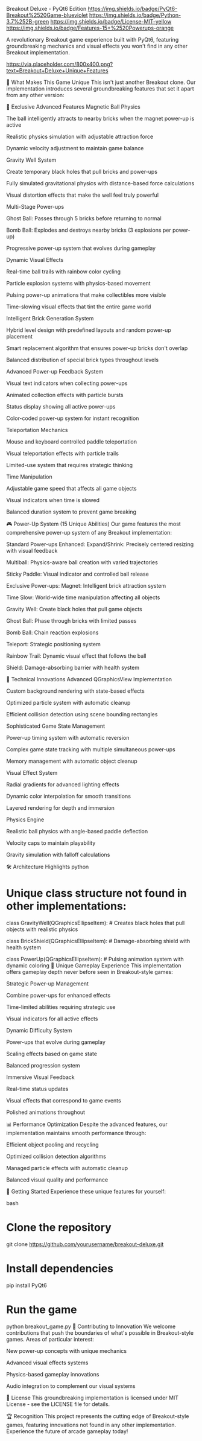 Breakout Deluxe - PyQt6 Edition
https://img.shields.io/badge/PyQt6-Breakout%2520Game-blueviolet https://img.shields.io/badge/Python-3.7%252B-green https://img.shields.io/badge/License-MIT-yellow https://img.shields.io/badge/Features-15+%2520Powerups-orange

A revolutionary Breakout game experience built with PyQt6, featuring groundbreaking mechanics and visual effects you won't find in any other Breakout implementation.

https://via.placeholder.com/800x400.png?text=Breakout+Deluxe+Unique+Features

🚀 What Makes This Game Unique
This isn't just another Breakout clone. Our implementation introduces several groundbreaking features that set it apart from any other version:

🎯 Exclusive Advanced Features
Magnetic Ball Physics

The ball intelligently attracts to nearby bricks when the magnet power-up is active

Realistic physics simulation with adjustable attraction force

Dynamic velocity adjustment to maintain game balance

Gravity Well System

Create temporary black holes that pull bricks and power-ups

Fully simulated gravitational physics with distance-based force calculations

Visual distortion effects that make the well feel truly powerful

Multi-Stage Power-ups

Ghost Ball: Passes through 5 bricks before returning to normal

Bomb Ball: Explodes and destroys nearby bricks (3 explosions per power-up)

Progressive power-up system that evolves during gameplay

Dynamic Visual Effects

Real-time ball trails with rainbow color cycling

Particle explosion systems with physics-based movement

Pulsing power-up animations that make collectibles more visible

Time-slowing visual effects that tint the entire game world

Intelligent Brick Generation System

Hybrid level design with predefined layouts and random power-up placement

Smart replacement algorithm that ensures power-up bricks don't overlap

Balanced distribution of special brick types throughout levels

Advanced Power-up Feedback System

Visual text indicators when collecting power-ups

Animated collection effects with particle bursts

Status display showing all active power-ups

Color-coded power-up system for instant recognition

Teleportation Mechanics

Mouse and keyboard controlled paddle teleportation

Visual teleportation effects with particle trails

Limited-use system that requires strategic thinking

Time Manipulation

Adjustable game speed that affects all game objects

Visual indicators when time is slowed

Balanced duration system to prevent game breaking

🎮 Power-Up System (15 Unique Abilities)
Our game features the most comprehensive power-up system of any Breakout implementation:

Standard Power-ups Enhanced:
Expand/Shrink: Precisely centered resizing with visual feedback

Multiball: Physics-aware ball creation with varied trajectories

Sticky Paddle: Visual indicator and controlled ball release

Exclusive Power-ups:
Magnet: Intelligent brick attraction system

Time Slow: World-wide time manipulation affecting all objects

Gravity Well: Create black holes that pull game objects

Ghost Ball: Phase through bricks with limited passes

Bomb Ball: Chain reaction explosions

Teleport: Strategic positioning system

Rainbow Trail: Dynamic visual effect that follows the ball

Shield: Damage-absorbing barrier with health system

🎨 Technical Innovations
Advanced QGraphicsView Implementation

Custom background rendering with state-based effects

Optimized particle system with automatic cleanup

Efficient collision detection using scene bounding rectangles

Sophisticated Game State Management

Power-up timing system with automatic reversion

Complex game state tracking with multiple simultaneous power-ups

Memory management with automatic object cleanup

Visual Effect System

Radial gradients for advanced lighting effects

Dynamic color interpolation for smooth transitions

Layered rendering for depth and immersion

Physics Engine

Realistic ball physics with angle-based paddle deflection

Velocity caps to maintain playability

Gravity simulation with falloff calculations

🛠️ Architecture Highlights
python
# Unique class structure not found in other implementations:
class GravityWell(QGraphicsEllipseItem):
    # Creates black holes that pull objects with realistic physics

class BrickShield(QGraphicsEllipseItem):
    # Damage-absorbing shield with health system

class PowerUp(QGraphicsEllipseItem):
    # Pulsing animation system with dynamic coloring
🎯 Unique Gameplay Experience
This implementation offers gameplay depth never before seen in Breakout-style games:

Strategic Power-up Management

Combine power-ups for enhanced effects

Time-limited abilities requiring strategic use

Visual indicators for all active effects

Dynamic Difficulty System

Power-ups that evolve during gameplay

Scaling effects based on game state

Balanced progression system

Immersive Visual Feedback

Real-time status updates

Visual effects that correspond to game events

Polished animations throughout

📊 Performance Optimization
Despite the advanced features, our implementation maintains smooth performance through:

Efficient object pooling and recycling

Optimized collision detection algorithms

Managed particle effects with automatic cleanup

Balanced visual quality and performance

🌟 Getting Started
Experience these unique features for yourself:

bash
# Clone the repository
git clone https://github.com/yourusername/breakout-deluxe.git

# Install dependencies
pip install PyQt6

# Run the game
python breakout_game.py
🤝 Contributing to Innovation
We welcome contributions that push the boundaries of what's possible in Breakout-style games. Areas of particular interest:

New power-up concepts with unique mechanics

Advanced visual effects systems

Physics-based gameplay innovations

Audio integration to complement our visual systems

📜 License
This groundbreaking implementation is licensed under MIT License - see the LICENSE file for details.

🏆 Recognition
This project represents the cutting edge of Breakout-style games, featuring innovations not found in any other implementation. Experience the future of arcade gameplay today!

